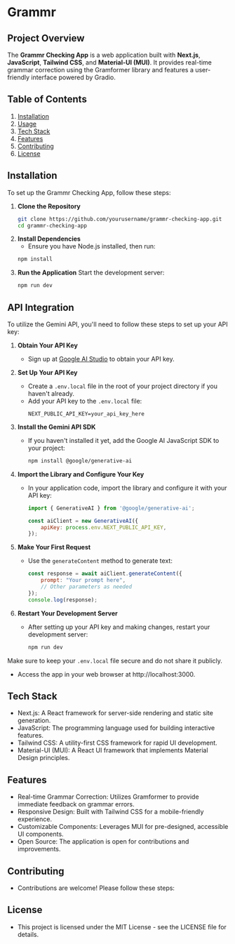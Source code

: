 # Grammr

## Project Overview
The **Grammr Checking App** is a web application built with **Next.js**, **JavaScript**, **Tailwind CSS**, and **Material-UI (MUI)**. It provides real-time grammar correction using the Gramformer library and features a user-friendly interface powered by Gradio.

## Table of Contents
1. [Installation](#installation)
2. [Usage](#usage)
3. [Tech Stack](#tech-stack)
4. [Features](#features)
5. [Contributing](#contributing)
6. [License](#license)

## Installation
To set up the Grammr Checking App, follow these steps:

1. **Clone the Repository**
   ```bash
   git clone https://github.com/yourusername/grammr-checking-app.git
   cd grammr-checking-app
2. **Install Dependencies**
   - Ensure you have Node.js installed, then run:
   ```bash
   npm install
3. **Run the Application**
   Start the development server:
   ```bash
   npm run dev

## API Integration

To utilize the Gemini API, you'll need to follow these steps to set up your API key:

1. **Obtain Your API Key**
   - Sign up at [Google AI Studio](https://ai.google.dev/api) to obtain your API key.

2. **Set Up Your API Key**
   - Create a `.env.local` file in the root of your project directory if you haven't already.
   - Add your API key to the `.env.local` file:
     ```plaintext
     NEXT_PUBLIC_API_KEY=your_api_key_here
     ```

3. **Install the Gemini API SDK**
   - If you haven't installed it yet, add the Google AI JavaScript SDK to your project:
     ```bash
     npm install @google/generative-ai
     ```

4. **Import the Library and Configure Your Key**
   - In your application code, import the library and configure it with your API key:
     ```javascript
     import { GenerativeAI } from '@google/generative-ai';

     const aiClient = new GenerativeAI({
         apiKey: process.env.NEXT_PUBLIC_API_KEY,
     });
     ```

5. **Make Your First Request**
   - Use the `generateContent` method to generate text:
     ```javascript
     const response = await aiClient.generateContent({
         prompt: "Your prompt here",
         // Other parameters as needed
     });
     console.log(response);
     ```

6. **Restart Your Development Server**
   - After setting up your API key and making changes, restart your development server:
     ```bash
     npm run dev
     ```

Make sure to keep your `.env.local` file secure and do not share it publicly.
 - Access the app in your web browser at http://localhost:3000.
## Tech Stack
 - Next.js: A React framework for server-side rendering and static site generation.
 - JavaScript: The programming language used for building interactive features.
 - Tailwind CSS: A utility-first CSS framework for rapid UI development.
 - Material-UI (MUI): A React UI framework that implements Material Design principles.
## Features
 - Real-time Grammar Correction: Utilizes Gramformer to provide immediate feedback on grammar errors.
 - Responsive Design: Built with Tailwind CSS for a mobile-friendly experience.
 - Customizable Components: Leverages MUI for pre-designed, accessible UI components.
 - Open Source: The application is open for contributions and improvements.

## Contributing
 - Contributions are welcome! Please follow these steps:
 
## License
 - This project is licensed under the MIT License - see the LICENSE file for details.

